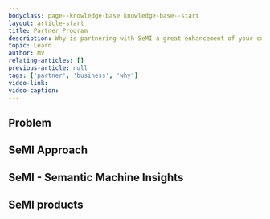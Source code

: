 ```yaml
---
bodyclass: page--knowledge-base knowledge-base--start
layout: article-start
title: Partner Program
description: Why is partnering with SeMI a great enhancement of your current business offerings? In this primer you will learn why SeMI is so valuable for your business.
topic: Learn
author: MV
relating-articles: []
previous-article: null
tags: ['partner', 'business', 'why']
video-link: 
video-caption: 
---
```


## Problem

## SeMI Approach

## SeMI - Semantic Machine Insights

## SeMI products
